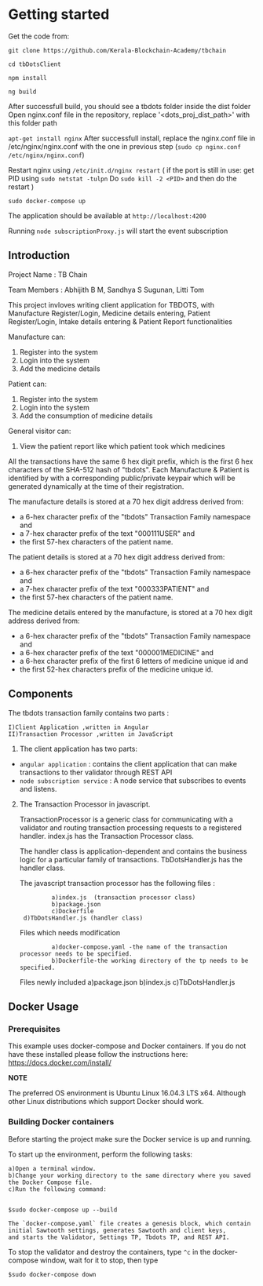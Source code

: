 # Getting started

Get the code from:

`git clone https://github.com/Kerala-Blockchain-Academy/tbchain`

`cd tbDotsClient`

`npm install`

`ng build`

After successfull build, you should see a tbdots folder inside the dist folder
Open nginx.conf file in the repository, replace '<dots_proj_dist_path>' with this folder path

`apt-get install nginx`
After successfull install, replace the nginx.conf file in /etc/nginx/nginx.conf with the one in previous step
(`sudo cp nginx.conf /etc/nginx/nginx.conf`)

Restart nginx using `/etc/init.d/nginx restart`
( if the port is still in use:
 get PID using `sudo netstat -tulpn`
 Do `sudo kill -2 <PID>` and then do the restart
 )

`sudo docker-compose up`

The application should be available at `http://localhost:4200`

Running `node subscriptionProxy.js` will start the event subscription

## Introduction

Project Name : TB Chain

Team Members : Abhijith B M, Sandhya S Sugunan, Litti Tom

This project invloves writing client application for TBDOTS, with Manufacture Register/Login, Medicine details entering, Patient Register/Login, Intake details entering & Patient Report functionalities

Manufacture can:
 1. Register into the system
 2. Login into the system
 3. Add the medicine details

Patient can:
 1. Register into the system
 2. Login into the system
 3. Add the consumption of medicine details

General visitor can:
 1. View the patient report like which patient took which medicines

All the transactions have the same 6 hex digit prefix, which is the first 6 hex characters of the SHA-512 hash of "tbdots".
Each Manufacture & Patient is identified by with a corresponding public/private keypair which will be generated dynamically at the time of their registration.

The manufacture details is stored at a 70 hex digit address derived from:
* a 6-hex character prefix of the "tbdots" Transaction Family namespace and
* a 7-hex character prefix of the text "000111USER" and
* the first 57-hex characters of the patient name.

The patient details is stored at a 70 hex digit address derived from:
* a 6-hex character prefix of the "tbdots" Transaction Family namespace and
* a 7-hex character prefix of the text "000333PATIENT" and
* the first 57-hex characters of the patient name.

The medicine details entered by the manufacture, is stored at a 70 hex digit address derived from:
* a 6-hex character prefix of the "tbdots" Transaction Family namespace and
* a 6-hex character prefix of the text "000001MEDICINE" and
* a 6-hex character prefix of the first 6 letters of medicine unique id and
* the first 52-hex characters prefix of the medicine unique id.

## Components
The tbdots transaction family contains two parts :

	I)Client Application ,written in Angular
	II)Transaction Processor ,written in JavaScript

1. The client application has two parts:

* `angular application` : contains the client application that can make transactions to ther validator through REST API
* `node subscription service` : A node service that subscribes to events and listens.


2. The Transaction Processor in javascript.

   TransactionProcessor is a generic class for communicating with a validator and routing transaction processing requests to a registered handler. 
   index.js has the Transaction Processor class.

   
   The handler class is application-dependent and contains the business logic for a particular family of transactions. 
   TbDotsHandler.js has the handler class.

   The javascript transaction processor has the following files :
    
                a)index.js  (transaction processor class)
                b)package.json
                c)Dockerfile
		d)TbDotsHandler.js (handler class)

   Files which needs modification
                
                a)docker-compose.yaml -the name of the transaction processor needs to be specified.
                b)Dockerfile-the working directory of the tp needs to be specified.

   Files newly included
                a)package.json
                b)index.js
                c)TbDotsHandler.js
       
## Docker Usage
### Prerequisites
This example uses docker-compose and Docker containers. If you do not have these installed please follow the instructions here: https://docs.docker.com/install/

**NOTE**

The preferred OS environment is Ubuntu Linux 16.04.3 LTS x64.
Although other Linux distributions which support Docker should work.

### Building Docker containers

Before starting  the project make sure the Docker service is up and running.

To start up the environment, perform the following tasks:

    a)Open a terminal window.
    b)Change your working directory to the same directory where you saved the Docker Compose file.
    c)Run the following command:


	$sudo docker-compose up --build

	The `docker-compose.yaml` file creates a genesis block, which contain initial Sawtooth settings, generates Sawtooth and client keys, 
	and starts the Validator, Settings TP, Tbdots TP, and REST API.


To stop the validator and destroy the containers, type `^c` in the docker-compose window, wait for it to stop, then type

	$sudo docker-compose down


